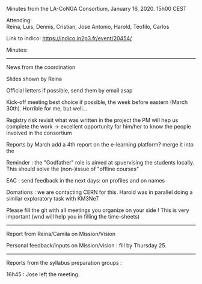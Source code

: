 Minutes from the LA-CoNGA Consortium, January 16, 2020. 15h00 CEST

Attending:         
  Reina, Luis, Dennis, Cristian, Jose Antonio, Harold, Teofilo, Carlos


Link to indico: https://indico.in2p3.fr/event/20454/

Minutes:

--------------------------------------
News from the coordination

Slides shown by Reina

Official letters
        if possible, send them by email asap

Kick-off meeting
        best choice if possible, the week before eastern (March 30th). Horrible for me, but well...

Registry risk
        revisit what was written in the project
        the PM will hep us complete the work -> excellent opportunity for him/her to know the people involved in the consortium

Reports by March
        add a 4th report on the e-learning platform? merge it into  the 

Reminder : the "Godfather" role is aimed at spuervising the students locally. This should solve the (non-)issue of "offline courses"

EAC : send feedback in the next days: on profiles and on names

Domations : we are contacting CERN for this.  Harold was in parallel doing a similar exploratory task with KM3NeT

Please fill the git with all meetings you organize on your side ! This is very important (wnd will help you in filling the time-sheets)

--------------------------------------
Report from Reina/Camila on Mission/Vision

Personal feedback/inputs on Mission/vision : fill by Thursday 25.

--------------------------------------
Reports from the syllabus preparation groups :

16h45 : Jose left the meeting.
